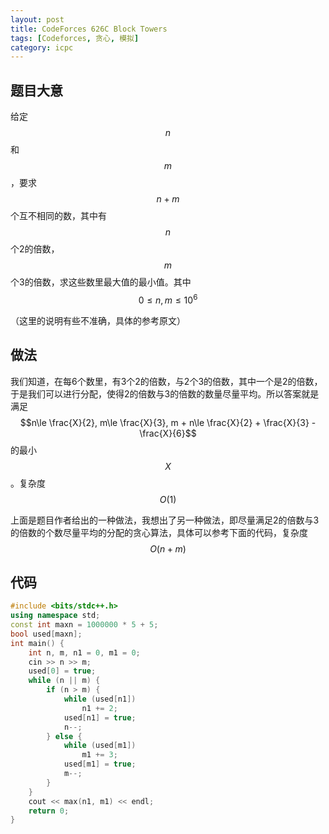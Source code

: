 ```yaml
---
layout: post
title: CodeForces 626C Block Towers
tags: [Codeforces, 贪心, 模拟]
category: icpc
---
```


题目大意
--------

给定$$n$$和$$m$$，要求$$n + m$$个互不相同的数，其中有$$n$$个2的倍数，$$m$$个3的倍数，求这些数里最大值的最小值。其中$$0\le n, m \le 10^6$$

（这里的说明有些不准确，具体的参考原文）

做法
----

我们知道，在每6个数里，有3个2的倍数，与2个3的倍数，其中一个是2的倍数，于是我们可以进行分配，使得2的倍数与3的倍数的数量尽量平均。所以答案就是满足$$n\le \frac{X}{2}, m\le \frac{X}{3}, m + n\le \frac{X}{2} + \frac{X}{3} - \frac{X}{6}$$的最小$$X$$。复杂度$$O(1)$$

上面是题目作者给出的一种做法，我想出了另一种做法，即尽量满足2的倍数与3的倍数的个数尽量平均的分配的贪心算法，具体可以参考下面的代码，复杂度$$O(n + m)$$


代码
----

```cpp
#include <bits/stdc++.h>
using namespace std;
const int maxn = 1000000 * 5 + 5;
bool used[maxn];
int main() {
    int n, m, n1 = 0, m1 = 0;
    cin >> n >> m;
    used[0] = true;
    while (n || m) {
        if (n > m) {
            while (used[n1])
                n1 += 2;
            used[n1] = true;
            n--;
        } else {
            while (used[m1])
                m1 += 3;
            used[m1] = true;
            m--;
        }
    }
    cout << max(n1, m1) << endl;
    return 0;
}
```
